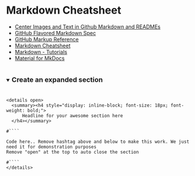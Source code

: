 # Markdown Cheatsheet

- [Center Images and Text in Github Markdown and READMEs](https://codinhood.com/nano/git/center-images-text-github-readme)
- [GitHub Flavored Markdown Spec](https://github.github.com/gfm)
- [GitHub Markup Reference](https://gist.github.com/ChrisTollefson/a3af6d902a74a0afd1c2d79aadc9bb3f)
- [Markdown Cheatsheet](https://github.com/adam-p/markdown-here/wiki/Markdown-Cheatsheet)
- [Markdown - Tutorials](https://www.w3schools.io/file/markdown-introduction/)
- [Material for MkDocs](https://squidfunk.github.io/mkdocs-material/reference/)

<details open>
  <summary><h4 style="display: inline-block; font-size: 18px; font-weight: bold;">
      Create an expanded section
  </h4></summary>

````
<details open>
  <summary><h4 style="display: inline-block; font-size: 18px; font-weight: bold;">
      Headline for your awesome section here
  </h4></summary>

#````

Code here.. Remove hashtag above and below to make this work. We just need it for demonstration purposes
Remove "open" at the top to auto close the section

#````
</details>
````
</details>
